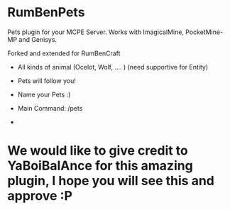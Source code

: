 # RumBenPets

Pets plugin for your MCPE Server. Works with ImagicalMine, PocketMine-MP and Genisys.

Forked and extended for RumBenCraft

- All kinds of animal (Ocelot, Wolf, .... ) (need supportive for Entity)

- Pets will follow you!

- Name your Pets :)
 
- Main Command: /pets
- 
# We would like to give credit to YaBoiBalAnce for this amazing plugin, I hope you will see this and approve :P
